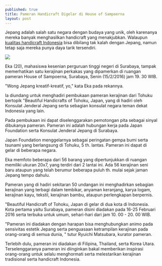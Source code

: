 ```yaml
---
published: true
title: Pameran Handicraft Digelar di House of Sampoerna
layout: post
---
```

Jepang adalah salah satu negara dengan budaya yang unik, oleh karenanya mereka banyak menghasilkan handicraft yang menakjubkan. Walaupun <a href="http://budidansiti.com/id/180-handicraft-indonesia">kualitas handicraft Indonesia</a> bisa dibilang tak kalah dengan Jepang, namun tetap saja mereka punya daya tarik tersendiri. 

<img src="kualitas handicraft Indonesia" src="https://cf1.tokopedia.net/blog-tokopedia-com/uploads/2015/06/anyaman.jpeg">

Eka (20), mahasiswa kesenian perguruan tinggi negeri di Surabaya, tampak memerhatikan satu kerajinan perkakas yang dipamerkan di ruangan pameran House of Sampoerna, Surabaya, Senin (15/2/2016) jam 19. 30 WIB. 

"Wong Jepang kreatif-kreatif, yo," kata Eka pada rekannya. 

Ia diundang untuk menghadiri pembukaan pameran kerajinan dari Tohuku bertopik "Beautiful Handicrafts of Tohoku, Japan, yang di hadiri oleh Konsulat Jenderal Jepang serta sebagian konsulat negara teman dekat Indonesia yang lain. 

Pada pembukaan ini dapat diselenggarakan pemotongan pita sebagai sinyal dibukanya pameran. 
Pameran ini adalah hubungan kerja pada Japan Foundation serta Konsulat Jenderal Jepang di Surabaya. 

Japan Foundation menggelarnya sebagai peringatan gempa bumi serta tsunami yang berlangsung di Tohuku, 5 th. lantas. Pameran ini dapat di gelar di beberapa negara. 

Eka memfoto beberapa dari 56 barang yang dipertunjukkan di ruangan memiliki ukuran 20x7, yang terdiri dari 2 lantai ini. Ada 56 kerajinan seni baru ataupun yang telah berumur beberapa puluh th. mulai sejak jaman Jepang tempo dahulu. 

Pameran yang di hadiri sekitaran 50 undangan ini menghadirkan sebagian kerajinan yang terbagi dalam tembikar, anyaman keranjang, karya logam, kerajinan kayu, tekstil, kerajinan bambu, ataupun perlengkapan berpernis. 

"Beautiful Handicraft of Tohoku, Japan di gelar di dua kota di Indonesia. Kota pertama yaitu Surabaya, pameran disini diadakan pada 16-25 Februari 2016 serta terbuka untuk umum, sehari-hari dari jam 10. 00 - 20. 00 WIB. 

"Pameran ini diadakan dengan harapan bisa menghubungkan animo pada sensivitas estetik Jepang serta penguasaan ketrampilan kerajinan pada orang-orang di semua dunia, " tutur Ryuichi Matsubara, kurator pameran. 

Terlebih dulu, pameran ini diadakan di Filipina, Thailand, serta Korea Utara. Terselenggaranya pameran ini diinginkan bakal memberikan inspirasi orang-orang untuk selalu menghormati serta melestarikan kerajinan tradisional serta handicraft Indonesia.